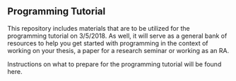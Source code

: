 ## Programming Tutorial ##

This repository includes materials that are to be utilized for the programming tutorial on 3/5/2018. As well, it will serve as a general bank of resources to help you get started with programming in the context of working on your thesis, a paper for a research seminar or working as an RA.

Instructions on what to prepare for the programming tutorial will be found here.
